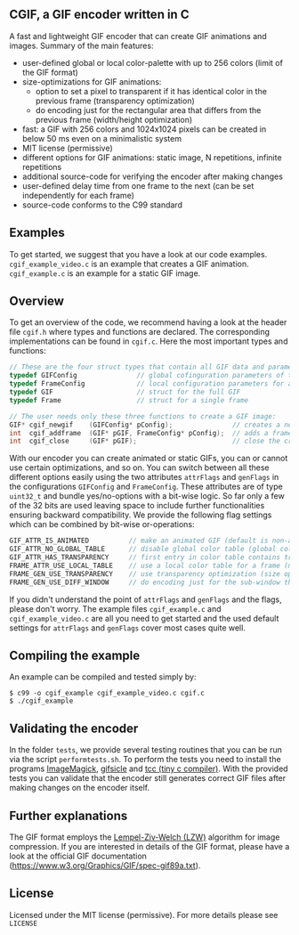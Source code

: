 ## CGIF, a GIF encoder written in C

A fast and lightweight GIF encoder that can create GIF animations and images. Summary of the main features:
- user-defined global or local color-palette with up to 256 colors (limit of the GIF format)
- size-optimizations for GIF animations:
  - option to set a pixel to transparent if it has identical color in the previous frame (transparency optimization)
  - do encoding just for the rectangular area that differs from the previous frame (width/height optimization)
- fast: a GIF with 256 colors and 1024x1024 pixels can be created in below 50 ms even on a minimalistic system
- MIT license (permissive)
- different options for GIF animations: static image, N repetitions, infinite repetitions
- additional source-code for verifying the encoder after making changes
- user-defined delay time from one frame to the next (can be set independently for each frame)
- source-code conforms to the C99 standard

## Examples
To get started, we suggest that you have a look at our code examples. ```cgif_example_video.c``` is an example that creates a GIF animation. ```cgif_example.c``` is an example for a static GIF image.

## Overview
To get an overview of the code, we recommend having a look at the header file ```cgif.h``` where types and functions are declared. The corresponding implementations can be found in ```cgif.c```. Here the most important types and functions:

```C
// These are the four struct types that contain all GIF data and parameters:
typedef GIFConfig               // global cofinguration parameters of the GIF
typedef FrameConfig             // local configuration parameters for a frame
typedef GIF                     // struct for the full GIF
typedef Frame                   // struct for a single frame

// The user needs only these three functions to create a GIF image:
GIF* cgif_newgif    (GIFConfig* pConfig);               // creates a new GIF
int  cgif_addframe  (GIF* pGIF, FrameConfig* pConfig);  // adds a frame to an existing GIF
int  cgif_close     (GIF* pGIF);                        // close the created file and free memory
```

With our encoder you can create animated or static GIFs, you can or cannot use certain optimizations, and so on. You can switch between all these different options easily using the two attributes ```attrFlags``` and ```genFlags``` in the configurations ```GIFConfig``` and ```FrameConfig```. These attributes are of type ```uint32_t``` and bundle yes/no-options with a bit-wise logic. So far only a few of the 32 bits are used leaving space to include further functionalities ensuring backward compatibility. We provide the following flag settings which can be combined by bit-wise or-operations:
```C
GIF_ATTR_IS_ANIMATED          // make an animated GIF (default is non-animated GIF)
GIF_ATTR_NO_GLOBAL_TABLE      // disable global color table (global color table is default)
GIF_ATTR_HAS_TRANSPARENCY     // first entry in color table contains transparency
FRAME_ATTR_USE_LOCAL_TABLE    // use a local color table for a frame (not used by default)
FRAME_GEN_USE_TRANSPARENCY    // use transparency optimization (size optimization)
FRAME_GEN_USE_DIFF_WINDOW     // do encoding just for the sub-window that changed (size optimization)
```
If you didn't understand the point of ```attrFlags``` and ```genFlags``` and the flags, please don't worry. The example files ```cgif_example.c``` and ```cgif_example_video.c``` are all you need to get started and the used default settings for ```attrFlags``` and ```genFlags``` cover most cases quite well.

## Compiling the example
An example can be compiled and tested simply by:
```
$ c99 -o cgif_example cgif_example_video.c cgif.c
$ ./cgif_example

```

## Validating the encoder
In the folder ```tests```, we provide several testing routines that you can be run via the script ```performtests.sh```. To perform the tests you need to install the programs [ImageMagick](https://github.com/ImageMagick/ImageMagick), [gifsicle](https://github.com/kohler/gifsicle) and [tcc (tiny c compiler)](https://bellard.org/tcc/). 
With the provided tests you can validate that the encoder still generates correct GIF files after making changes on the encoder itself.

## Further explanations
The GIF format employs the [Lempel-Ziv-Welch (LZW)](https://en.wikipedia.org/wiki/Lempel%E2%80%93Ziv%E2%80%93Welch) algorithm for image compression. If you are interested in details of the GIF format, please have a look at the official GIF documentation (https://www.w3.org/Graphics/GIF/spec-gif89a.txt).

## License
Licensed under the MIT license (permissive).
For more details please see ```LICENSE```
